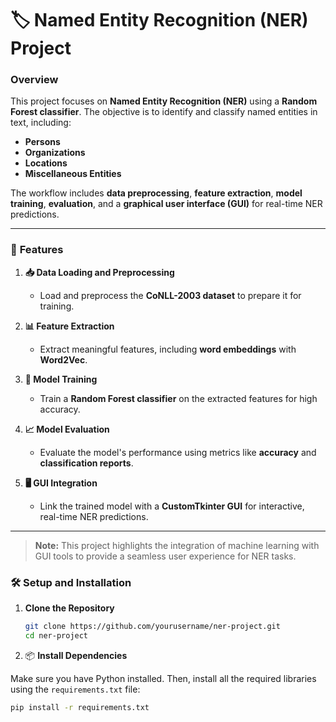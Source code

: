 
# 🏷️ **Named Entity Recognition (NER) Project** 

### **Overview**
This project focuses on **Named Entity Recognition (NER)** using a **Random Forest classifier**. The objective is to identify and classify named entities in text, including:  
- **Persons**  
- **Organizations**  
- **Locations**  
- **Miscellaneous Entities**  

The workflow includes **data preprocessing**, **feature extraction**, **model training**, **evaluation**, and a **graphical user interface (GUI)** for real-time NER predictions.

---

### 🌟 **Features**
1. **📥 Data Loading and Preprocessing**  
   - Load and preprocess the **CoNLL-2003 dataset** to prepare it for training.  

2. **📊 Feature Extraction**  
   - Extract meaningful features, including **word embeddings** with **Word2Vec**.  

3. **🧠 Model Training**  
   - Train a **Random Forest classifier** on the extracted features for high accuracy.  

4. **📈 Model Evaluation**  
   - Evaluate the model's performance using metrics like **accuracy** and **classification reports**.  

5. **🖥️ GUI Integration**  
   - Link the trained model with a **CustomTkinter GUI** for interactive, real-time NER predictions.  

---

> **Note:** This project highlights the integration of machine learning with GUI tools to provide a seamless user experience for NER tasks.

### 🛠️ **Setup and Installation**

1. **Clone the Repository**
   ```bash
   git clone https://github.com/yourusername/ner-project.git
   cd ner-project

   
2. 📦 **Install Dependencies**

Make sure you have Python installed. Then, install all the required libraries using the `requirements.txt` file:

```bash
pip install -r requirements.txt

